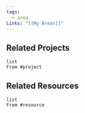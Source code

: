 ```yaml
---
tags:
  - area
Links: "[[My Areas]]"
---
```

## Related Projects

```dataview
list
From #project
```

## Related Resources

```dataview
list
From #resource
```